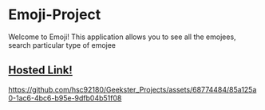 # Emoji-Project

Welcome to Emoji! This application allows you to see all the emojees, search particular type of emojee 

## [Hosted Link!](https://hsc92180.github.io/JS-Projects/EmojiProject/)


https://github.com/hsc92180/Geekster_Projects/assets/68774484/85a125a0-1ac6-4bc6-b95e-9dfb04b51f08